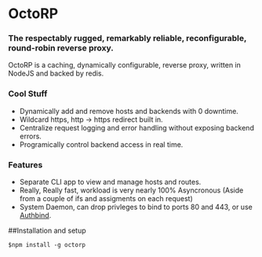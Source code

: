 # OctoRP

### The respectably rugged, remarkably reliable, reconfigurable, round-robin reverse proxy.


OctoRP is a caching, dynamically configurable, reverse proxy, written in NodeJS and backed by redis.

### Cool Stuff
* Dynamically add and remove hosts and backends with 0 downtime.
* Wildcard https, http -> https redirect built in. 
* Centralize request logging and error handling without exposing backend errors. 
* Programically control backend access in real time.

### Features 
* Separate CLI app to view and manage hosts and routes.
* Really, Really fast, workload is very nearly 100% Asyncronous (Aside from a couple of ifs and assigments on each request)
* System Daemon, can drop privleges to bind to ports 80 and 443, or use [Authbind](http://manpages.ubuntu.com/manpages/hardy/man1/authbind.1.html).

##Installation and setup

    $npm install -g octorp

